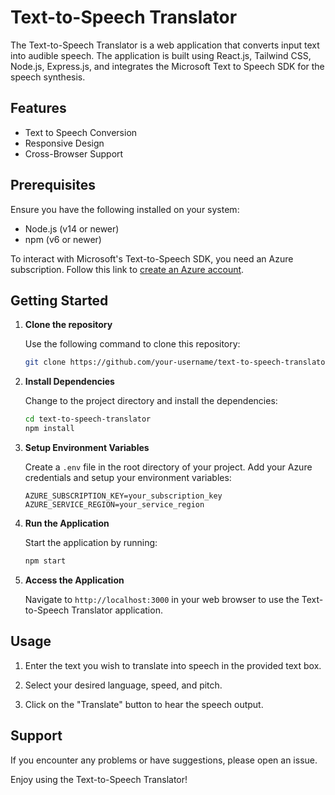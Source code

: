 # Text-to-Speech Translator

The Text-to-Speech Translator is a web application that converts input text into audible speech. The application is built using React.js, Tailwind CSS, Node.js, Express.js, and integrates the Microsoft Text to Speech SDK for the speech synthesis.

## Features

- Text to Speech Conversion
- Responsive Design
- Cross-Browser Support

## Prerequisites

Ensure you have the following installed on your system:

- Node.js (v14 or newer)
- npm (v6 or newer)

To interact with Microsoft's Text-to-Speech SDK, you need an Azure subscription. Follow this link to [create an Azure account](https://portal.azure.com/#create/Microsoft.AzureCognitiveServicesTextToSpeechF0).

## Getting Started

1. **Clone the repository** 

    Use the following command to clone this repository:
    ```bash
    git clone https://github.com/your-username/text-to-speech-translator.git
    ```
2. **Install Dependencies**

    Change to the project directory and install the dependencies:

    ```bash
    cd text-to-speech-translator
    npm install
    ```
3. **Setup Environment Variables**

    Create a `.env` file in the root directory of your project. Add your Azure credentials and setup your environment variables:

    ```
    AZURE_SUBSCRIPTION_KEY=your_subscription_key
    AZURE_SERVICE_REGION=your_service_region
    ```
4. **Run the Application**

    Start the application by running:

    ```bash
    npm start
    ```
5. **Access the Application**

    Navigate to `http://localhost:3000` in your web browser to use the Text-to-Speech Translator application.

## Usage

1. Enter the text you wish to translate into speech in the provided text box.

2. Select your desired language, speed, and pitch.

3. Click on the "Translate" button to hear the speech output.

## Support

If you encounter any problems or have suggestions, please open an issue.

Enjoy using the Text-to-Speech Translator!